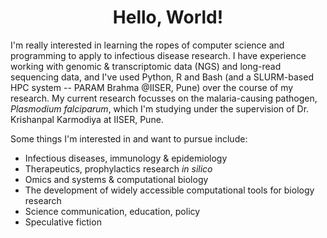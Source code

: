 <h1 align="center">Hello, World!</h1>

I'm really interested in learning the ropes of computer science and programming to apply to infectious disease research. I have experience working with genomic & transcriptomic data (NGS) and long-read sequencing data, and I've used Python, R and Bash (and a SLURM-based HPC system -- PARAM Brahma @IISER, Pune) over the course of my research. My current research focusses on the malaria-causing pathogen, _Plasmodium falciparum_, which I'm studying under the supervision of Dr. Krishanpal Karmodiya at IISER, Pune. 

Some things I'm interested in and want to pursue include:
- Infectious diseases, immunology & epidemiology
- Therapeutics, prophylactics research _in silico_ 
- Omics and systems & computational biology
- The development of widely accessible computational tools for biology research
- Science communication, education, policy
- Speculative fiction





<!---
bruhad-dave/bruhad-dave is a ✨ special ✨ repository because its `README.md` (this file) appears on your GitHub profile.
You can click the Preview link to take a look at your changes.
--->
